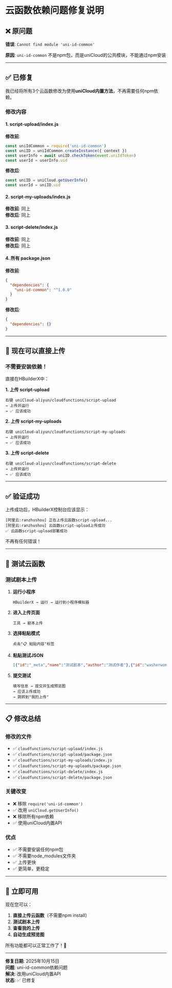 # 云函数依赖问题修复说明

## ❌ 原问题

**错误**: `Cannot find module 'uni-id-common'`

**原因**: `uni-id-common` 不是npm包，而是uniCloud的公共模块，不能通过npm安装

---

## ✅ 已修复

我已经将所有3个云函数修改为使用**uniCloud内置方法**，不再需要任何npm依赖。

### 修改内容

#### 1. script-upload/index.js
**修改前**:
```javascript
const uniIdCommon = require('uni-id-common')
const uniID = uniIdCommon.createInstance({ context })
const userInfo = await uniID.checkToken(event.uniIdToken)
const userId = userInfo.uid
```

**修改后**:
```javascript
const uniID = uniCloud.getUserInfo()
const userId = uniID.uid
```

#### 2. script-my-uploads/index.js
**修改前**: 同上  
**修改后**: 同上

#### 3. script-delete/index.js
**修改前**: 同上  
**修改后**: 同上

#### 4. 所有 package.json
**修改前**:
```json
{
  "dependencies": {
    "uni-id-common": "^1.0.0"
  }
}
```

**修改后**:
```json
{
  "dependencies": {}
}
```

---

## 🚀 现在可以直接上传

### 不需要安装依赖！

直接在HBuilderX中：

**1. 上传 script-upload**
```
右键 uniCloud-aliyun/cloudfunctions/script-upload
→ 上传并运行
→ ✅ 应该成功
```

**2. 上传 script-my-uploads**
```
右键 uniCloud-aliyun/cloudfunctions/script-my-uploads
→ 上传并运行
→ ✅ 应该成功
```

**3. 上传 script-delete**
```
右键 uniCloud-aliyun/cloudfunctions/script-delete
→ 上传并运行
→ ✅ 应该成功
```

---

## ✅ 验证成功

上传成功后，HBuilderX控制台应该显示：

```
[阿里云:ranzhushou] 正在上传云函数script-upload...
[阿里云:ranzhushou] 云函数script-upload上传成功
✅ 云函数script-upload部署成功
```

不再有任何错误！

---

## 🧪 测试云函数

### 测试剧本上传

1. **运行小程序**
   ```
   HBuilderX → 运行 → 运行到小程序模拟器
   ```

2. **进入上传页面**
   ```
   工具 → 剧本上传
   ```

3. **选择粘贴模式**
   ```
   点击"📋 粘贴内容"标签
   ```

4. **粘贴测试JSON**
   ```json
   [{"id":"_meta","name":"测试剧本","author":"测试作者"},{"id":"washerwoman","name":"洗衣妇","team":"townsfolk","ability":"开局得知某位玩家的角色"},{"id":"imp","name":"小恶魔","team":"demon","ability":"每夜选择一名玩家杀死"}]
   ```

5. **提交测试**
   ```
   填写信息 → 提交并生成预览图
   → 应该上传成功
   → 跳转到"我的上传"
   ```

---

## 📋 修改总结

### 修改的文件
- ✅ `cloudfunctions/script-upload/index.js`
- ✅ `cloudfunctions/script-upload/package.json`
- ✅ `cloudfunctions/script-my-uploads/index.js`
- ✅ `cloudfunctions/script-my-uploads/package.json`
- ✅ `cloudfunctions/script-delete/index.js`
- ✅ `cloudfunctions/script-delete/package.json`

### 关键改变
- ❌ 移除 `require('uni-id-common')`
- ✅ 改用 `uniCloud.getUserInfo()`
- ❌ 移除所有npm依赖
- ✅ 使用uniCloud内置API

### 优点
- ✅ 不需要安装任何npm包
- ✅ 不需要node_modules文件夹
- ✅ 上传更快
- ✅ 更简单，更稳定

---

## 🎯 立即可用

现在您可以：

1. **直接上传云函数**（不需要npm install）
2. **测试剧本上传**
3. **查看我的上传**
4. **自动生成预览图**

所有功能都可以正常工作了！🎉

---

**修复日期**: 2025年10月15日  
**问题**: uni-id-common依赖问题  
**解决**: 改用uniCloud内置API  
**状态**: ✅ 已修复

